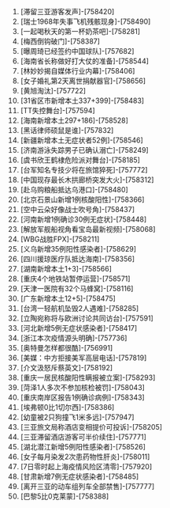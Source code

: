 
1. [滞留三亚游客发声]-[758420]
1. [瑞士1968年失事飞机残骸现身]-[758490]
1. [一起喝秋天的第一杯奶茶吧]-[758281]
1. [梅西倒钩破门]-[758387]
1. [曝周琦已经签约中国球队]-[757682]
1. [海南省长称做好打大仗的准备]-[758544]
1. [林妙妙揭自媒体行业内幕]-[758406]
1. [女子婚礼第2天离世捐献器官]-[758656]
1. [黄旭淘汰]-[757722]
1. [31省区市新增本土337+399]-[758483]
1. [TT失控舞台]-[757594]
1. [海南新增本土297+186]-[758528]
1. [黑话律师硕鼠是谁]-[757832]
1. [新疆新增本土无症状者52例]-[758546]
1. [济南游泳失踪男子已确认溺亡]-[758249]
1. [虞书欣王鹤棣危险派对舞台]-[758185]
1. [台军知名专技少将在旅馆猝死]-[757772]
1. [中国现存最长木拱廊桥突发大火]-[758312]
1. [赴乌购粮船抵达乌港口]-[758480]
1. [北京石景山新增1例核酸阳性]-[758366]
1. [空中云朵好像战士吹号角]-[758437]
1. [河南新增1例确诊30例无症状]-[758448]
1. [解放军舰船视角看宝岛最新视频]-[758068]
1. [WBG战胜FPX]-[758211]
1. [义乌新增35例阳性感染者]-[758629]
1. [四川援琼医疗队抵达海南]-[758356]
1. [湖南新增本土1+3]-[758566]
1. [重庆4个地铁站暂停运营]-[758571]
1. [天津一医院有32个马蜂窝]-[758116]
1. [广东新增本土12+5]-[758475]
1. [台湾一轻航机坠毁2人遇难]-[758285]
1. [立陶宛称将与欧洲讨论共同访台]-[757591]
1. [河北新增5例无症状感染者]-[758417]
1. [浙江本次疫情源头明确]-[757736]
1. [奥特曼怎样都很酷]-[756991]
1. [美媒：中方拒接美军高层电话]-[757819]
1. [介文汲怒斥蔡英文]-[758192]
1. [重庆一居民核酸阳性瞒报被立案]-[758293]
1. [菏泽1人多次不参加核检被罚]-[758043]
1. [重庆南岸区报告1例确诊病例]-[758343]
1. [埃弗顿0比1切尔西]-[758386]
1. [幼童被2只狗撞飞1米多远]-[757947]
1. [三亚旅文局称酒店变相提价可投诉]-[758205]
1. [三亚滞留酒店游客可半价续住]-[757771]
1. [湖北潜江新增5例阳性感染者]-[758526]
1. [女子每月染发2次患药物性肝炎]-[758011]
1. [7日零时起上海疫情风险区清零]-[757920]
1. [甘肃新增7例无症状感染者]-[758485]
1. [离开三亚的动车组列车全部禁售]-[757777]
1. [巴黎5比0克莱蒙]-[758388]